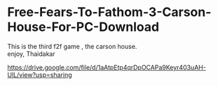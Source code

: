 # Free-Fears-To-Fathom-3-Carson-House-For-PC-Download

This is the third f2f game , the carson house.  
enjoy,
Thaidakar


https://drive.google.com/file/d/1aAtpEtp4qrDpOCAPa9Keyr403uAH-UlL/view?usp=sharing
